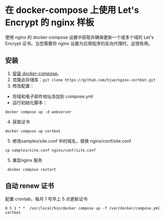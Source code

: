 # 在 docker-compose 上使用 Let's Encrypt 的 nginx 样板



使用 nginx 的 docker-compose 设置中获取并确保更新一个或多个域的 Let's Encrypt 证书。当您需要将 nginx 设置为应用程序的反向代理时，这很有用。

## 安装

1. [安装 docker-compose](https://docs.docker.com/compose/install/#install-compose)。
2. 克隆此存储库：`git clone https://github.com/hjue/nginx-certbot.git `
3. 修改配置：

- 将域和电子邮件地址添加到 compose.yml
- 运行初始化脚本：

```
docker compose up -d webserver
```

4. 获取证书

```
docker compose up certbot
```

5. 修改samples/site.conf 中的域名，替换 nginx/conf/site.conf

```
cp samples/site.conf nginx/conf/site.conf
```



5. 重启nginx 服务

```
 docker compose restart
```



## 自动 renew 证书

配置 crontab，每月 1 号早上 5 点更新证书



```
0 5 1 * *  /usr/local/bin/docker compose up -f /var/docker/compose.yml certbot
```

